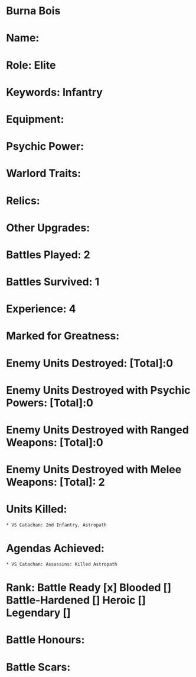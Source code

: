 # Burna Bois

# Name: 
# Role: Elite
# Keywords: Infantry
# Equipment:
# Psychic Power:
# Warlord Traits:
# Relics:
# Other Upgrades:

# Battles Played: 2
# Battles Survived: 1
# Experience: 4
# Marked for Greatness:
# Enemy Units Destroyed: [Total]:0 
# Enemy Units Destroyed with Psychic Powers: [Total]:0 
# Enemy Units Destroyed with Ranged Weapons: [Total]:0 
# Enemy Units Destroyed with Melee Weapons: [Total]: 2
# Units Killed: 
    * VS Catachan: 2nd Infantry, Astropath
# Agendas Achieved:
    * VS Catachan: Assassins: Killed Astropath

# Rank: Battle Ready [x] Blooded [] Battle-Hardened [] Heroic [] Legendary []

# Battle Honours: 
# Battle Scars: